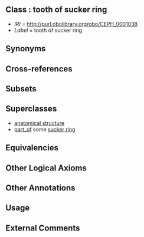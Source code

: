 
## Class : tooth of sucker ring

 * *IRI* = http://purl.obolibrary.org/obo/CEPH_0001038
 * *Label* = tooth of sucker ring

## Synonyms


## Cross-references


## Subsets


## Superclasses

 * [anatomical structure](../../UBERON/61/UBERON_0000061.md)
 * [part_of](../../BFO/50/BFO_0000050.md) some [sucker ring](../../CEPH/36/CEPH_0000136.md)

## Equivalencies


## Other Logical Axioms


## Other Annotations


## Usage


## External Comments

